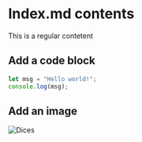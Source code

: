 # Index.md contents

This is a regular contetent

## Add a code block
``` javascript
let msg = "Hello world!";
console.log(msg);
```

## Add an image
![Dices](https://cdn.pixabay.com/photo/2016/07/07/16/46/dice-1502706_1280.jpg)
